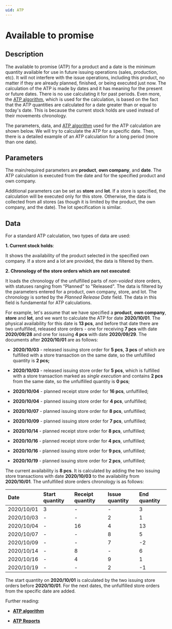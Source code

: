 ```yaml
---
uid: ATP
---
```


# Available to promise

## Description

The available to promise (ATP) for a product and a date is the minimum quantity available for use in future issuing operations (sales, production, etc). It will not interfere with the issue operations, including this product, no matter if they are already planned, finished, or being executed just now. The calculation of the ATP is made by dates and it has meaning for the present or future dates. There is no use calculating it for past periods. Even more, the [ATP algorithm](https://docs.erp.net/tech/modules/logistics/planning/available-to-promise/atp-algorithm.html?q=atp%20al), which is used for the calculation, is based on the fact that the ATP quantities are calculated for a date greater than or equal to today's date. This is because the current stock holds are used instead of their movements chronology.

The parameters, data, and [ATP algorithm](https://docs.erp.net/tech/modules/logistics/planning/available-to-promise/atp-algorithm.html?q=atp%20al) used for the ATP calculation are shown below. We will try to calculate the ATP for a specific date. Then, there is a detailed example of an ATP calculation for a long period (more than one date).

## Parameters

The main/required parameters are <b>product</b>, <b>own company</b>, and <b>date</b>. The ATP calculation is executed from the date and for the specified product and own company.

Additional parameters can be set as <b>store</b> and <b>lot</b>. If a store is specified, the calculation will be executed only for this store. Otherwise, the data is collected from all stores (as though it is limited by the product, the own company, and the date). The lot specification is similar.

## Data

For a standard ATP calculation, two types of data are used:

<b>1. Current stock holds</b>: 

It shows the availability of the product selected in the specified own company. If a store and a lot are provided, the data is filtered by them.

<b>2. Chronology of the store orders which are not executed</b>:

It loads the chronology of the unfulfilled parts of <i>non-voided</i> store orders, with statuses ranging from "Planned" to "Released". The data is filtered by the parameters entered for a product, own company, store, and lot. The chronology is sorted by the <i>Planned Release Date</i> field. The data in this field is fundamental for ATP calculations.

For example, let's assume that we have specified a <b>product</b>, <b>own company</b>, <b>store</b> and <b>lot</b>, and we want to calculate the ATP for date <b>2020/10/01</b>. The physical availability for this date is <b>13 pcs</b>, and before that date there are two unfulfilled, released store orders - one for receiving <b>7 pcs</b> with date <b>2020/09/28</b> and one for issuing <b>4 pcs</b> with date <b>2020/09/29</b>. The documents after <b>2020/10/01</b> are as follows:

- <b>2020/10/03</b> - released issuing store order for <b>5 pcs</b>, <b>3 pcs</b> of which are fulfilled with a store transaction on the same date, so the unfulfilled quantity is <b>2 pcs;</b>

- <b>2020/10/03</b> - released issuing store order for <b>5 pcs</b>, which is fulfilled with a store transaction marked as <i>single execution</i> and contains <b>2 pcs</b> from the same date, so the unfulfilled quantity is <b>0 pcs</b>;

- <b>2020/10/04</b> - planned receipt store order for <b>16 pcs</b>, unfulfilled;

- <b>2020/10/04</b> - planned issuing store order for <b>4 pcs</b>, unfulfilled;

- <b>2020/10/07</b> - planned issuing store order for <b>8 pcs</b>, unfulfilled;

- <b>2020/10/09</b> - planned issuing store order for <b>7 pcs</b>, unfulfilled;

- <b>2020/10/14</b> - planned receipt store order for <b>8 pcs</b>, unfulfilled;

- <b>2020/10/16</b> - planned receipt store order for <b>4 pcs</b>, unfulfilled;

- <b>2020/10/16</b> - planned issuing store order for <b>9 pcs</b>, unfulfilled;

- <b>2020/10/19</b> - planned issuing store order for <b>2 pcs</b>, unfulfilled;

The current availability is <b>8 pcs</b>. It is calculated by adding the two issuing store transactions with date <b>2020/10/03</b> to the availability from <b>2020/10/01</b>. The unfulfilled store orders chronology is as follows:

|<b>Date</b>|<b>Start quantity</b>|<b>Receipt quantity</b>|<b>Issue quantity</b>|<b>End quantity</b>
|:-|:-|:-|:-|:- 
|2020/10/01|3|-|-|3                 
|2020/10/03|-|-|2|1
|2020/10/04|-|16|4|13
|2020/10/07|-|-|8|5
|2020/10/09|-|-|7|-2
|2020/10/14|-|8|-|6
|2020/10/16|-|4|9|1
|2020/10/19|-|-|2|-1

The start quantity on <b>2020/10/01</b> is calculated by the two issuing store orders before <b>2020/10/01</b>. For the next dates, the unfulfilled store orders from the specific date are added.

Further reading:

- **[ATP algorithm](https://docs.erp.net/tech/modules/logistics/planning/available-to-promise/atp-algorithm.html?q=atp%20al)**

- **[ATP Reports](https://docs.erp.net/tech/modules/logistics/planning/available-to-promise/atp-reports.html?q=ATP%20Reports)**

